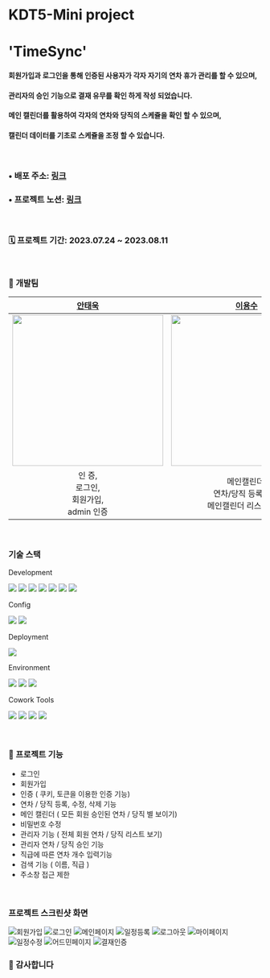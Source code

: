 # KDT5-Mini project
 
# 'TimeSync'

####  회원가입과 로그인을 통해 인증된 사용자가 각자 자기의 연차 휴가 관리를 할 수 있으며, 
####  관리자의 승인 기능으로 결재 유무를 확인 하게 작성 되었습니다.
####  메인 캘린더를 활용하여 각자의 연차와 당직의 스케쥴을 확인 할 수 있으며, 
####  캘린더 데이터를 기초로 스케쥴을 조정 할 수 있습니다.
<br>

### • 배포 주소: [링크](https://hmteresting.netlify.app/)
### • 프로젝트 노션: [링크](https://www.notion.so/9-81b5697a6070438488fa95b4e22f1229)
<br>

### 🗓 프로젝트 기간: 2023.07.24 ~ 2023.08.11

<br>

### 🧔 개발팀 
|   **[안태욱](https://github.com/dotory0829)**   |                        **[이용수](https://github.com/dragon-it)**                         |                        **[김성은](https://github.com/kse-seong-eun?tab=repositories)**                         |                   **[최용준](https://github.com/pelicanstd)**                    |
|:--------------------------------------------:|:-----------------------------------------------------------------------------:|:-----------------------------------------------------------------------------:|:-----------------------------------------------------------------------------:|
|                       <img src="https://avatars.githubusercontent.com/u/118456013?v=4" width="300">                       | <img src="https://avatars.githubusercontent.com/u/118169266?v=4" width="300"> | <img src="https://avatars.githubusercontent.com/u/66905959?v=4" width="300"> | <img src="https://avatars.githubusercontent.com/u/128352717?v=4" width="300"> |
|     인 증,<br> 로그인,<br> 회원가입,<br> admin 인증     |                    메인캘린더,<br> 연차/당직 등록기능,<br> 메인캘린더 리스트 작업                    |        전체 페이지 디자인<br> Admin 페이지,<br> 검색기능 구현,<br> Admin 연차/당직 승인 기능 구현        |                     연차/당직 페이지 구현,<br/>연차/당직 수정,<br> 삭제 기능                     |
<br>

### 기술 스택
Development
<p>
<img src="https://img.shields.io/badge/React-61DAFB?style=flat&logo=React&logoColor=white" />
<img src="https://img.shields.io/badge/TypeScript-3178C6?style=flat&logo=TypeScript&logoColor=white" />
<img src="https://img.shields.io/badge/day.js-FF6384?style=flat&logo=chartdotjs&logoColor=white" />
<img src="https://img.shields.io/badge/SCSS-4A154B?style=flat&logo=Scss&logoColor=white" />
<img src="https://img.shields.io/badge/react_Query-3178C6?style=flat&logo=React-Query&logoColor=white">
<img src="https://img.shields.io/badge/react_Calendar-F05032?style=flat&logo=Youtube&logoColor=white">
<img src="https://img.shields.io/badge/react_Modal-F05032?style=flat&logo=Youtube&logoColor=white">
</p>

Config
<p>
<img src="https://img.shields.io/badge/Vite-646CFF?style=flat&logo=Vite&logoColor=white"/></a>
<img src="https://img.shields.io/badge/npm-CB3837?style=flat&logo=npm&logoColor=white"/></a>
</p>

Deployment
<p>
<img src="https://img.shields.io/badge/GitHub Pages-181717?style=flat&logo=GitHub Pages&logoColor=white"/></a>
</p>

Environment
<p>
<img src="https://img.shields.io/badge/Visual Studio Code-007ACC?style=flat&logo=Visual Studio Code&logoColor=white"/></a>
<img src="https://img.shields.io/badge/Git-F05032?style=flat&logo=Git&logoColor=white"/></a>
<img src="https://img.shields.io/badge/GitHub-181717?style=flat&logo=GitHub&logoColor=white"/></a>
</p>

Cowork Tools
<p>
<img src="https://img.shields.io/badge/Slack-4A154B?style=flat&logo=Slack&logoColor=white" />
<img src="https://img.shields.io/badge/Notion-000000?style=flat&logo=Notion&logoColor=white" />
<img src="https://img.shields.io/badge/Zoom-2D8CFF?style=flat&logo=Zoom&logoColor=white" />
<img src="https://img.shields.io/badge/discord-5865F2?style=flat&logo=discord&logoColor=white" />
</p>
<br>

### 📌 프로젝트 기능 </br>

- 로그인
- 회원가입
- 인증 ( 쿠키, 토큰을 이용한 인증 기능)
- 연차 / 당직 등록, 수정, 삭제 기능
- 메인 캘린더 ( 모든 회원 승인된 연차 / 당직 별 보이기)
- 비밀번호 수정
- 관리자 기능 ( 전체 회원 연차 / 당직 리스트 보기)
- 관리자 연차 / 당직 승인 기능
- 직급에 따른 연차 개수 입력기능
- 검색 기능 ( 이름, 직급 )
- 주소창 접근 제한

<br>

### 프로젝트 스크린샷 화면 </br>

![회원가입](https://res.cloudinary.com/dgbv7iwjx/image/upload/v1691723822/dvr4hi4egsgwxqtdkavj.jpg)
![로그인](https://res.cloudinary.com/dgbv7iwjx/image/upload/v1691723821/zz9cnbagnaaj5a8io50j.jpg)
![메인페이지](https://res.cloudinary.com/dgbv7iwjx/image/upload/v1691723821/gdoxx0sbquvrqxfrbev6.jpg)
![일정등록](https://res.cloudinary.com/dgbv7iwjx/image/upload/v1691723822/s1thahfutmdxzt0sz1nd.jpg)
![로그아웃](https://res.cloudinary.com/dgbv7iwjx/image/upload/v1691723821/hkzjbbpuzcjxosi91jzj.jpg)
![마이페이지](https://res.cloudinary.com/dgbv7iwjx/image/upload/v1691723821/fiayddut3wslbo3w6n3r.jpg)
![일정수정](https://res.cloudinary.com/dgbv7iwjx/image/upload/v1691723821/dbbierwliktjp1lqnwox.jpg)
![어드민페이지](https://res.cloudinary.com/dgbv7iwjx/image/upload/v1691723822/lna3eefgqqbkuuwb4ssp.jpg)
![결재인증](https://res.cloudinary.com/dgbv7iwjx/image/upload/v1691723822/smslukfqf4kexruoxlec.jpg)
<br>

### 🙏 감사합니다 </br>
